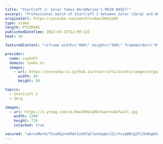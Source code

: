```yaml
---
title: "StarCraft 2: Solar Takes HeroMarine's MAIN BASE?!"
excerpt: "Professional match of StarCraft 2 between Solar (Zerg) and HeroMarine (Terran). While this Terran versus Zerg starts off as much pro matches do (with a Battlecruiser opener in this case), the end game is spectacular.  Support my work on Patreon: https://www.patreon.com/lowkotv Become a YouTube member:"
originalUrl: https://youtube.com/watch?v=AowlRHaCpK0
type: video
length: PT25M38S
publishedDateTime: 2022-03-15T12:00:13Z
heat: 50

featuredContent: "<iframe width=\"800\" height=\"500\" frameborder=\"0\" src=\"https://www.youtube.com/embed/AowlRHaCpK0\" allow=\"accelerometer; autoplay; encrypted-media; gyroscope; picture-in-picture\" allowfullscreen></iframe>"

provider:
  name: LowkoTV
  domain: lowko.tv
  images:
    - url: https://everyday-cc.github.io/starcraft2/assets/images/organizations/lowko.tv-50x50.jpg
      width: 50
      height: 50

topics:
  - StarCraft 2
  - Zerg

images:
  - url: https://i.ytimg.com/vi/AowlRHaCpK0/maxresdefault.jpg
    width: 1280
    height: 720
    isCached: true

secured: "wArxoMwY4/T5uuKEp+mSRAt3zeRfql7wn3agbnJZicYvzgWQCg2FZJ64bgKXgjj3ofVWW/DpAfBxSIB7+U8cQtL6ii/4HCPs2mDejiWj9xnFRhipcA5KEOu6X784Czeva6kJZm98c/OOPAxxapBoRLMPJkBnV4TnqdzDUFEkRlWLl37Pw+yPHxDTRC9yFRRNcrqbWDSe9NQ/cQt2owa/NktDq09JYqi4IVx9329JTAV6DIzeVP1JtJ/V5GV1LRn/a7lbdru4w8lGH9G5KO3lxVGP3D2O9nyo0kJVjheJKDvvruaMDMtQXbHL3DNc2uNh2q/1rn6jHdTAg86fB6qMnEiYiY5G9OZaK/gzgulfm0BymcpVO9gLzil2JDxBcnLlnG/BU2Uqufi7zYDOBXnSlPbEGE0BJR/IGwiNjQDMXyM=;P1gRyPGEjgav7/RzupWBjA=="
---
```



